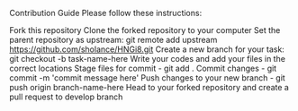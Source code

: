 Contribution Guide
Please follow these instructions:

Fork this repository
Clone the forked repository to your computer
Set the parent repository as upstream: git remote add upstream https://github.com/sholance/HNGi8.git
Create a new branch for your task: git checkout -b task-name-here
Write your codes and add your files in the correct locations
Stage files for commit - git add .
Commit changes - git commit -m 'commit message here'
Push changes to your new branch - git push origin branch-name-here
Head to your forked repository and create a pull request to develop branch
